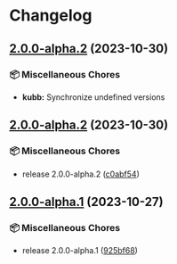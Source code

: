 # Changelog

## [2.0.0-alpha.2](https://github.com/kubb-project/kubb/compare/kubb-v2.0.0-alpha.2...kubb-v2.0.0-alpha.2) (2023-10-30)


### 📦 Miscellaneous Chores

* **kubb:** Synchronize undefined versions

## [2.0.0-alpha.2](https://github.com/kubb-project/kubb/compare/kubb-v2.0.0-alpha.1...kubb-v2.0.0-alpha.2) (2023-10-30)


### 📦 Miscellaneous Chores

* release 2.0.0-alpha.2 ([c0abf54](https://github.com/kubb-project/kubb/commit/c0abf54220849007e354f594267cd69086c38b07))

## [2.0.0-alpha.1](https://github.com/kubb-project/kubb/compare/kubb-v1.14.5...kubb-v2.0.0-alpha.1) (2023-10-27)


### 📦 Miscellaneous Chores

* release 2.0.0-alpha.1 ([925bf68](https://github.com/kubb-project/kubb/commit/925bf686956804aad82ba6480152427aaa6ad4f8))
